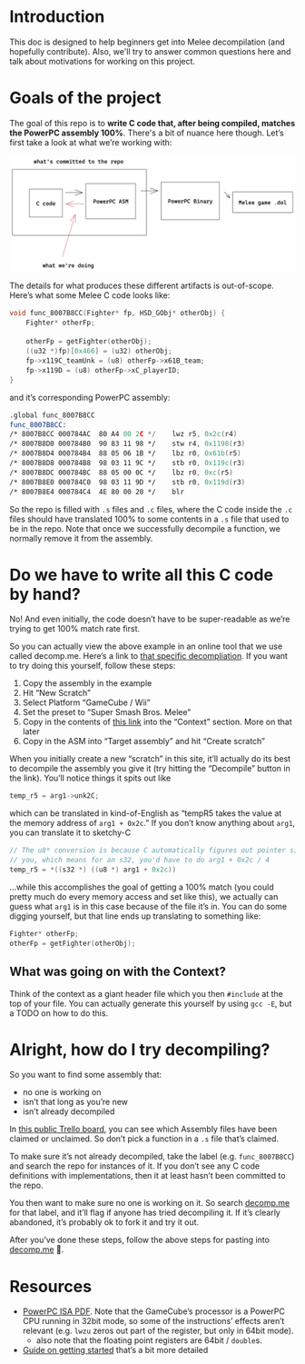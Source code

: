 # Introduction

This doc is designed to help beginners get into Melee decompilation (and hopefully contribute). Also, we'll try to answer common questions here and talk about motivations for working on this project.

# Goals of the project

The goal of this repo is to **write C code that, after being compiled, matches the PowerPC assembly 100%**. There's a bit of nuance here though. Let’s first take a look at what we’re working with:

![compilation_diagram](images/compilation_diagram.png)

The details for what produces these different artifacts is out-of-scope. Here’s what some Melee C code looks like:

```c
void func_8007B8CC(Fighter* fp, HSD_GObj* otherObj) {
    Fighter* otherFp;

    otherFp = getFighter(otherObj);
    ((u32 *)fp)[0x466] = (u32) otherObj;
    fp->x119C_teamUnk = (u8) otherFp->x61B_team;
    fp->x119D = (u8) otherFp->xC_playerID;
}
```

and it’s corresponding PowerPC assembly:

```asm
.global func_8007B8CC
func_8007B8CC:
/* 8007B8CC 000784AC  80 A4 00 2C */	lwz r5, 0x2c(r4)
/* 8007B8D0 000784B0  90 83 11 98 */	stw r4, 0x1198(r3)
/* 8007B8D4 000784B4  88 05 06 1B */	lbz r0, 0x61b(r5)
/* 8007B8D8 000784B8  98 03 11 9C */	stb r0, 0x119c(r3)
/* 8007B8DC 000784BC  88 05 00 0C */	lbz r0, 0xc(r5)
/* 8007B8E0 000784C0  98 03 11 9D */	stb r0, 0x119d(r3)
/* 8007B8E4 000784C4  4E 80 00 20 */	blr
```

So the repo is filled with `.s` files and `.c` files, where the C code inside the `.c` files should have translated 100% to some contents in a `.s` file that used to be in the repo. Note that once we successfully decompile a function, we normally remove it from the assembly.

# Do we have to write all this C code by hand?

No! And even initially, the code doesn’t have to be super-readable as we’re trying to get 100% match rate first.

So you can actually view the above example in an online tool that we use called decomp.me. Here’s a link to [that specific decompliation](https://decomp.me/scratch/MLlcK). If you want to try doing this yourself, follow these steps:

1. Copy the assembly in the example
2. Hit “New Scratch”
3. Select Platform “GameCube / Wii”
4. Set the preset to “Super Smash Bros. Melee”
5. Copy in the contents of [this link](https://gist.github.com/stephenjayakar/73e9f7a1f77b9b2df281f0629b95290c) into the “Context” section. More on that later
6. Copy in the ASM into “Target assembly” and hit “Create scratch”

When you initially create a new “scratch” in this site, it’ll actually do its best to decompile the assembly you give it (try hitting the “Decompile” button in the link). You’ll notice things it spits out like

```c
temp_r5 = arg1->unk2C;
```

which can be translated in kind-of-English as “tempR5 takes the value at the memory address of `arg1 + 0x2c`.” If you don’t know anything about `arg1`, you can translate it to sketchy-C

```c
// The u8* conversion is because C automatically figures out pointer size for
// you, which means for an s32, you'd have to do arg1 + 0x2c / 4
temp_r5 = *((s32 *) ((u8 *) arg1 + 0x2c))
```

…while this accomplishes the goal of getting a 100% match (you could pretty much do every memory access and set like this), we actually can guess what `arg1` is in this case because of the file it’s in. You can do some digging yourself, but that line ends up translating to something like:

```c
Fighter* otherFp;
otherFp = getFighter(otherObj);
```

## What was going on with the Context?

Think of the context as a giant header file which you then `#include` at the top of your file. You can actually generate this yourself by using `gcc -E`, but a TODO on how to do this.

# Alright, how do I try decompiling?

So you want to find some assembly that:

- no one is working on
- isn’t that long as you’re new
- isn’t already decompiled

In [this public Trello board](https://trello.com/b/pz2ACtnS/melee-decompilation), you can see which Assembly files have been claimed or unclaimed. So don’t pick a function in a `.s` file that’s claimed.

To make sure it’s not already decompiled, take the label (e.g. `func_8007B8CC`) and search the repo for instances of it. If you don’t see any C code definitions with implementations, then it at least hasn’t been committed to the repo.

You then want to make sure no one is working on it. So search [decomp.me](http://decomp.me) for that label, and it’ll flag if anyone has tried decompiling it. If it’s clearly abandoned, it’s probably ok to fork it and try it out.

After you’ve done these steps, follow the above steps for pasting into [decomp.me](http://decomp.me) 🙂.

# Resources

- [PowerPC ISA PDF](https://math-atlas.sourceforge.net/devel/assembly/ppc_isa.pdf). Note that the GameCube’s processor is a PowerPC CPU running in 32bit mode, so some of the instructions’ effects aren’t relevant (e.g. `lwzu` zeros out part of the register, but only in 64bit mode).
    - also note that the floating point registers are 64bit / `double`s.
- [Guide on getting started](https://hackmd.io/@ValorZardK/rkbSHra0Y) that’s a bit more detailed
